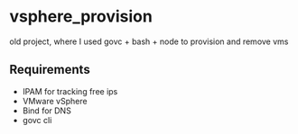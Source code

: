 # vsphere_provision
old project, where I used govc + bash + node to provision and remove vms

## Requirements
- IPAM for tracking free ips
- VMware vSphere
- Bind for DNS
- govc cli
